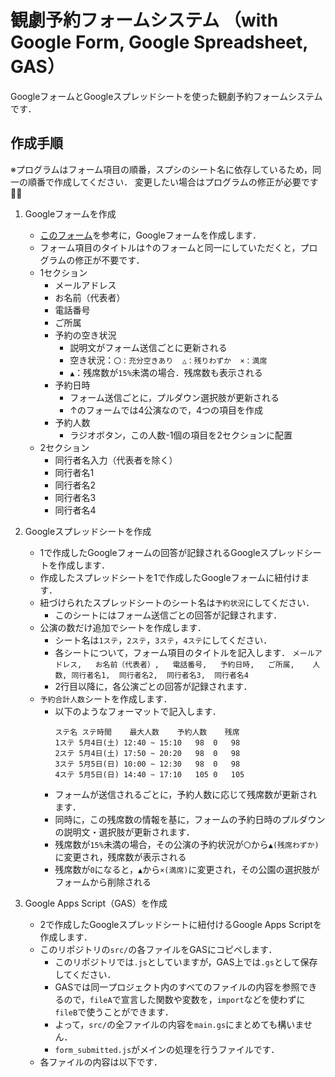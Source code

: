 # 観劇予約フォームシステム  （with Google Form, Google Spreadsheet, GAS）

GoogleフォームとGoogleスプレッドシートを使った観劇予約フォームシステムです．

## 作成手順
※プログラムはフォーム項目の順番，スプシのシート名に依存しているため，同一の順番で作成してください．  変更したい場合はプログラムの修正が必要です🙇‍♂️
1. Googleフォームを作成
    - [このフォーム](https://docs.google.com/forms/d/e/1FAIpQLScPAlKBT6gZzwkpSjzE9CfoxorkBzL9Xeh1m7tN74fxBZMZzw/viewform)を参考に，Googleフォームを作成します．
    - フォーム項目のタイトルは↑のフォームと同一にしていただくと，プログラムの修正が不要です．
    - 1セクション
        - メールアドレス
        - お名前（代表者）
        - 電話番号
        - ご所属
        - 予約の空き状況
            - 説明文がフォーム送信ごとに更新される
            - 空き状況：`〇：充分空きあり  △：残りわずか  ×：満席`
            - `▲`：残席数が`15%`未満の場合．残席数も表示される
        - 予約日時
            - フォーム送信ごとに，プルダウン選択肢が更新される
            - ↑のフォームでは4公演なので，4つの項目を作成
        - 予約人数
            - ラジオボタン，この人数-1個の項目を2セクションに配置
    - 2セクション
        - 同行者名入力（代表者を除く）
        - 同行者名1
        - 同行者名2
        - 同行者名3
        - 同行者名4

2. Googleスプレッドシートを作成
    - 1で作成したGoogleフォームの回答が記録されるGoogleスプレッドシートを作成します．
    - 作成したスプレッドシートを1で作成したGoogleフォームに紐付けます．
    - 紐づけられたスプレッドシートのシート名は`予約状況`にしてください．
        - このシートにはフォーム送信ごとの回答が記録されます．
    - 公演の数だけ追加でシートを作成します．
        - シート名は`1ステ`，`2ステ`，`3ステ`，`4ステ`にしてください．
        - 各シートについて，フォーム項目のタイトルを記入します．
            `メールアドレス,	お名前（代表者）,	電話番号,	予約日時,	ご所属,	人数,	同行者名1,	同行者名2,	同行者名3,	同行者名4`
        - 2行目以降に，各公演ごとの回答が記録されます．
    - `予約合計人数`シートを作成します．
        - 以下のようなフォーマットで記入します．
            ```
            ステ名	ステ時間	最大人数	予約人数	残席
            1ステ	5月4日(土) 12:40 ~ 15:10	98	0	98
            2ステ	5月4日(土) 17:50 ~ 20:20	98	0	98
            3ステ	5月5日(日) 10:00 ~ 12:30	98	0	98
            4ステ	5月5日(日) 14:40 ~ 17:10	105	0	105
            ```
        - フォームが送信されるごとに，予約人数に応じて残席数が更新されます．
        - 同時に，この残席数の情報を基に，フォームの予約日時のプルダウンの説明文・選択肢が更新されます．
        - 残席数が`15%`未満の場合，その公演の予約状況が`〇`から`▲(残席わずか)`に変更され，残席数が表示される
        - 残席数が`0`になると，`▲`から`×(満席)`に変更され，その公園の選択肢がフォームから削除される

3. Google Apps Script（GAS）を作成
    - 2で作成したGoogleスプレッドシートに紐付けるGoogle Apps Scriptを作成します．
    - このリポジトリの`src/`の各ファイルをGASにコピペします．
        - このリポジトリでは`.js`としていますが，GAS上では`.gs`として保存してください．
        - GASでは同一プロジェクト内のすべてのファイルの内容を参照できるので，`fileA`で宣言した関数や変数を，`import`などを使わずに`fileB`で使うことができます．
        - よって，`src/`の全ファイルの内容を`main.gs`にまとめても構いません．
        - `form_submitted.js`がメインの処理を行うファイルです．
    - 各ファイルの内容は以下です．
